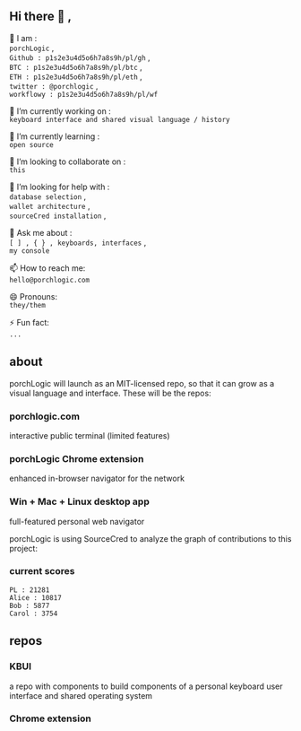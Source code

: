 ## Hi there 👋 ,

👥 I am :  
`porchLogic` ,  
`Github : p1s2e3u4d5o6h7a8s9h/pl/gh` ,  
`BTC : p1s2e3u4d5o6h7a8s9h/pl/btc` ,  
`ETH : p1s2e3u4d5o6h7a8s9h/pl/eth` ,  
`twitter : @porchlogic` ,  
`workflowy : p1s2e3u4d5o6h7a8s9h/pl/wf`


🔭 I’m currently working on :  
`keyboard interface and shared visual language / history`

🌱 I’m currently learning :  
`open source`

👯 I’m looking to collaborate on :  
`this`

🤔 I’m looking for help with :  
`database selection` ,  
`wallet architecture` ,  
`sourceCred installation` ,  

   💬 Ask me about :  
`[ ] , { } , keyboards, interfaces` ,  
`my console`

📫 How to reach me:  
`hello@porchlogic.com`

😄 Pronouns:  
`they/them`


⚡ Fun fact:  
`...`


## about
porchLogic will launch as an MIT-licensed repo, so that it can grow as a visual language and interface. These will be the repos:

### porchlogic.com
interactive public terminal (limited features)

### porchLogic Chrome extension
enhanced in-browser navigator for the network

### Win + Mac + Linux desktop app
full-featured personal web navigator

porchLogic is using SourceCred to analyze the graph of contributions to this project:

### current scores

```
PL : 21281
Alice : 10817
Bob : 5877
Carol : 3754
```

## repos
### KBUI
a repo with components to build components of a personal keyboard user interface and shared operating system

### Chrome extension




<!--
**porchlogic/porchLogic** is a ✨ _special_ ✨ repository because its `README.md` (this file) appears on your GitHub profile.
--!>
